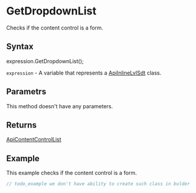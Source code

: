 # GetDropdownList

Checks if the content control is a form.

## Syntax

expression.GetDropdownList();

`expression` - A variable that represents a [ApiInlineLvlSdt](../ApiInlineLvlSdt.md) class.

## Parametrs

This method doesn't have any parameters.

## Returns

[ApiContentControlList](../../ApiContentControlList/ApiContentControlList.md)

## Example

This example checks if the content control is a form.

```javascript
// todo_example we don't have ability to create such class in bulder
```